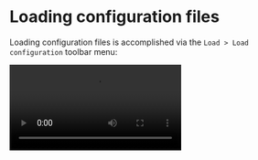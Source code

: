 # Loading configuration files

Loading configuration files is accomplished via the `Load > Load configuration` toolbar menu:

<video controls class="video-js" data-setup='{fill: true}'>
 <source src="assets/load_conf.mp4" type="video/mp4"/>
</video>